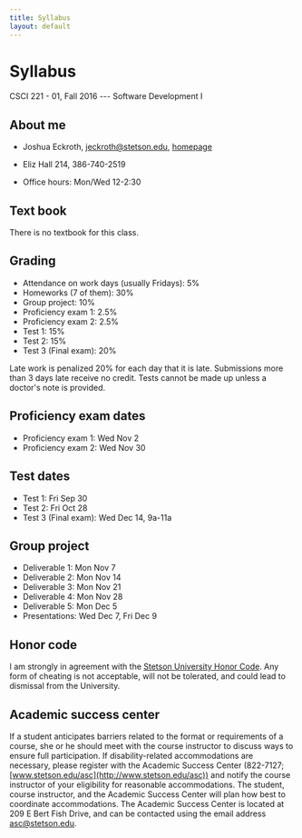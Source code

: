 ```yaml
---
title: Syllabus
layout: default
---
```


# Syllabus

CSCI 221 - 01, Fall 2016 --- Software Development I

## About me

- Joshua Eckroth, [jeckroth@stetson.edu](mailto:jeckroth@stetson.edu), [homepage](http://www2.stetson.edu/~jeckroth/)

- Eliz Hall 214, 386-740-2519

- Office hours: Mon/Wed 12-2:30

## Text book

There is no textbook for this class.

## Grading

- Attendance on work days (usually Fridays): 5%
- Homeworks (7 of them): 30%
- Group project: 10%
- Proficiency exam 1: 2.5%
- Proficiency exam 2: 2.5%
- Test 1: 15%
- Test 2: 15%
- Test 3 (Final exam): 20%

Late work is penalized 20% for each day that it is late. Submissions
more than 3 days late receive no credit. Tests cannot be made up
unless a doctor's note is provided.

## Proficiency exam dates

- Proficiency exam 1: Wed Nov 2
- Proficiency exam 2: Wed Nov 30

## Test dates

- Test 1: Fri Sep 30
- Test 2: Fri Oct 28
- Test 3 (Final exam): Wed Dec 14, 9a-11a

## Group project

- Deliverable 1: Mon Nov 7
- Deliverable 2: Mon Nov 14
- Deliverable 3: Mon Nov 21
- Deliverable 4: Mon Nov 28
- Deliverable 5: Mon Dec 5
- Presentations: Wed Dec 7, Fri Dec 9

## Honor code

I am strongly in agreement with the
[Stetson University Honor Code](http://www.stetson.edu/other/honor-system/). Any
form of cheating is not acceptable, will not be tolerated, and could
lead to dismissal from the University.

## Academic success center

If a student anticipates barriers related to the format or
requirements of a course, she or he should meet with the course
instructor to discuss ways to ensure full participation. If
disability-related accommodations are necessary, please register with
the Academic Success Center (822-7127;
[www.stetson.edu/asc](http://www.stetson.edu/asc)) and notify the
course instructor of your eligibility for reasonable
accommodations. The student, course instructor, and the Academic
Success Center will plan how best to coordinate accommodations. The
Academic Success Center is located at 209 E Bert Fish Drive, and can
be contacted using the email address
[asc@stetson.edu](mailto:asc@stetson.edu).
